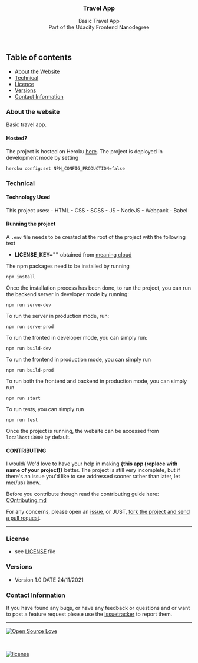 <p align="center">
  <h3 align="center">Travel App</h3>

  <p align="center">
    Basic Travel App <br>
   Part of the Udacity Frontend Nanodegree
    <br>
    </p>
</p>

<br>

## Table of contents

- [About the Website](#about-the-website)
- [Technical](#technical)
- [Licence](#license)
- [Versions](#versions)
- [Contact Information](#contact-information)

### About the website

Basic travel app.

#### Hosted?

The project is hosted on Heroku [here](https://salty-taiga-09643.herokuapp.com/ ). The project is deployed in development mode by setting

```console
heroku config:set NPM_CONFIG_PRODUCTION=false
```

### Technical

#### Technology Used

This project uses: - HTML - CSS - SCSS - JS - NodeJS - Webpack - Babel

#### Running the project

A `.env` file needs to be created at the root of the project with the following text

- **LICENSE_KEY=""** obtained from [meaning cloud](https://www.meaningcloud.com/)

The npm packages need to be installed by running

```console
npm install
```

Once the installation process has been done, to run the project, you can run the backend server in developer mode by running:

```console
npm run serve-dev
```

To run the server in production mode, run:

```console
npm run serve-prod
```

To run the fronted in developer mode, you can simply run:

```console
npm run build-dev
```

To run the frontend in production mode, you can simply run

```console
npm run build-prod
```

To run both the frontend and backend in production mode, you can simply run

```console
npm run start
```

To run tests, you can simply run

```console
npm run test
```

Once the project is running, the website can be accessed from `localhost:3000` by default.

#### CONTRIBUTING

I would/ We'd love to have your help in making **{this app (replace with name of your project)}** better. The project is still very incomplete, but if there's an issue you'd like to see addressed sooner rather than later, let me(/us) know.

Before you contribute though read the contributing guide here: [COntributing.md](https://github.com/peterokwara/travel-app/blob/master/CONTRIBUTING.md)

For any concerns, please open an [issue](https://github.com/peterokwara/travel-app/issues), or JUST, [fork the project and send a pull request](https://github.com/peterokwara/travel-app/pulls).

<hr>

### License

- see [LICENSE](https://github.com/peterokwara/travel-app/blob/master/LICENSE) file

### Versions

- Version 1.0 DATE 24/11/2021

### Contact Information

If you have found any bugs, or have any feedback or questions and or want to post a feature request please use the [Issuetracker](https://github.com/peterokwara/travel-app/issues) to report them.

<hr>

[![Open Source Love](https://badges.frapsoft.com/os/v2/open-source-200x33.png?v=103)](#)

<br>

[![license](https://img.shields.io/github/license/mashape/apistatus.svg?style=for-the-badge)](https://github.com/peterokwara/travel-app/blob/master/LICENSE)
